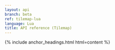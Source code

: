 ```yaml
---
layout: api
branch: beta
ref: tilemap-lua
language: Lua
title: API reference (Tilemap)
---
```

{% include anchor_headings.html html=content %}